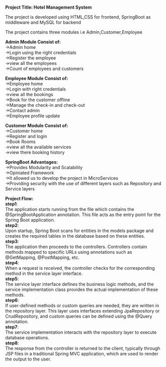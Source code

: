 **Project Title: Hotel Management System**

The project is developed using HTML,CSS for frontend, SpringBoot as middleware and MySQL for backend<br/>

The project contains three modules i.e Admin,Customer,Employee

**Admin Module Consist of:**<br/>
->Admin home<br/>
->Login using the right credentials<br/>
->Register the employee<br/>
->view all the employees<br/>
->Count of employees and customers<br/>

**Employee Module Consist of:**<br/>
->Employee home<br/>
->Login with right credentials<br/>
->view all the bookings<br/>
->Book for the customer offline<br/>
->Manage the check-in and check-out<br/>
->Contact admin<br/>
->Employee profile update<br/>

**Customer Module Consist of:**<br/>
->Customer home<br/>
->Register and login<br/>
->Book Rooms<br/>
->view all the available services<br/>
->view there booking history<br/>

**SpringBoot Advantages:**<br/>
->Provides Modularity and Scalability<br/>
->Opiniated Framework<br/>
->It allowed us to develop the project in MicroServices <br/>
->Providing security with the use of different layers such as Repository and Service layers

**Project Flow:**<br/>
**step1**:<br/>The application starts running from the file which contains the @SpringBootApplication annotation. This file acts as the entry point for the Spring Boot application.<br/>
**step2**:<br/>Upon startup, Spring Boot scans for entities in the models package and creates the required tables in the database based on these entities.<br/>
**step3**:<br/>The application then proceeds to the controllers. Controllers contain methods mapped to specific URLs using annotations such as @GetMapping, @PostMapping, etc.<br/>
**step4**:<br/>When a request is received, the controller checks for the corresponding method in the service layer interface.<br/>
**step5**:<br/>The service layer interface defines the business logic methods, and the service implementation class provides the actual implementation of these methods.<br/>
**step6**:<br/>If user-defined methods or custom queries are needed, they are written in the repository layer. This layer uses interfaces extending JpaRepository or CrudRepository, and custom queries can be defined using the @Query annotation.<br/>
**step7**:<br/>The service implementation interacts with the repository layer to execute database operations.<br/>
**step8**:<br/>The response from the controller is returned to the client, typically through JSP files in a traditional Spring MVC application, which are used to render the output to the user.
 


